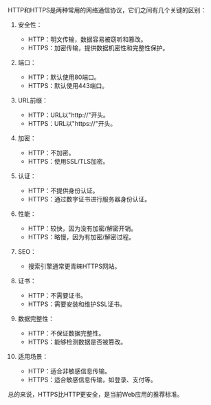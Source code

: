 HTTP和HTTPS是两种常用的网络通信协议，它们之间有几个关键的区别：

1. 安全性：
   - HTTP：明文传输，数据容易被窃听和篡改。
   - HTTPS：加密传输，提供数据机密性和完整性保护。

2. 端口：
   - HTTP：默认使用80端口。
   - HTTPS：默认使用443端口。

3. URL前缀：
   - HTTP：URL以"http://"开头。
   - HTTPS：URL以"https://"开头。

4. 加密：
   - HTTP：不加密。
   - HTTPS：使用SSL/TLS加密。

5. 认证：
   - HTTP：不提供身份认证。
   - HTTPS：通过数字证书进行服务器身份认证。

6. 性能：
   - HTTP：较快，因为没有加密/解密开销。
   - HTTPS：略慢，因为有加密/解密过程。

7. SEO：
   - 搜索引擎通常更青睐HTTPS网站。

8. 证书：
   - HTTP：不需要证书。
   - HTTPS：需要安装和维护SSL证书。

9. 数据完整性：
   - HTTP：不保证数据完整性。
   - HTTPS：能够检测数据是否被篡改。

10. 适用场景：
    - HTTP：适合非敏感信息传输。
    - HTTPS：适合敏感信息传输，如登录、支付等。

总的来说，HTTPS比HTTP更安全，是当前Web应用的推荐标准。
